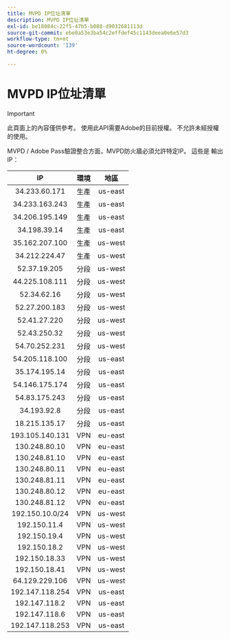 ```yaml
---
title: MVPD IP位址清單
description: MVPD IP位址清單
exl-id: be18084c-22f5-47b5-b088-d9032681113d
source-git-commit: ebe0a53e3ba54c2effdef45c1143deea0e6e57d3
workflow-type: tm+mt
source-wordcount: '139'
ht-degree: 0%

---
```



# MVPD IP位址清單

>[!IMPORTANT]
>
> 此頁面上的內容僅供參考。 使用此API需要Adobe的目前授權。 不允許未經授權的使用。

MVPD / Adobe Pass驗證整合方面，MVPD防火牆必須允許特定IP。 這些是
輸出IP：

| IP | 環境 | 地區 |
|:---------------:|:-----------:|:-------:|
| 34.233.60.171 | 生產 | us-east |
| 34.233.163.243 | 生產 | us-east |
| 34.206.195.149 | 生產 | us-east |
| 34.198.39.14 | 生產 | us-east |
| 35.162.207.100 | 生產 | us-west |
| 34.212.224.47 | 生產 | us-west |
| 52.37.19.205 | 分段 | us-west |
| 44.225.108.111 | 分段 | us-west |
| 52.34.62.16 | 分段 | us-west |
| 52.27.200.183 | 分段 | us-west |
| 52.41.27.220 | 分段 | us-west |
| 52.43.250.32 | 分段 | us-west |
| 54.70.252.231 | 分段 | us-west |
| 54.205.118.100 | 分段 | us-east |
| 35.174.195.14 | 分段 | us-east |
| 54.146.175.174 | 分段 | us-east |
| 54.83.175.243 | 分段 | us-east |
| 34.193.92.8 | 分段 | us-east |
| 18.215.135.17 | 分段 | us-east |
| 193.105.140.131 | VPN | eu-east |
| 130.248.80.10 | VPN | eu-east |
| 130.248.81.10 | VPN | eu-east |
| 130.248.80.11 | VPN | eu-east |
| 130.248.81.11 | VPN | eu-east |
| 130.248.80.12 | VPN | eu-east |
| 130.248.81.12 | VPN | eu-east |
| 192.150.10.0/24 | VPN | us-west |
| 192.150.11.4 | VPN | us-west |
| 192.150.19.4 | VPN | us-west |
| 192.150.18.2 | VPN | us-west |
| 192.150.18.33 | VPN | us-west |
| 192.150.18.41 | VPN | us-west |
| 64.129.229.106 | VPN | us-west |
| 192.147.118.254 | VPN | us-east |
| 192.147.118.2 | VPN | us-east |
| 192.147.118.6 | VPN | us-east |
| 192.147.118.253 | VPN | us-east |

